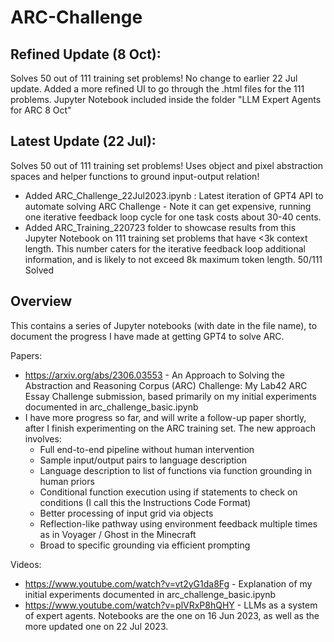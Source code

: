# ARC-Challenge

## Refined Update (8 Oct):
Solves 50 out of 111 training set problems! No change to earlier 22 Jul update. Added a more refined UI to go through the .html files for the 111 problems. Jupyter Notebook included inside the folder "LLM Expert Agents for ARC 8 Oct"

## Latest Update (22 Jul):
Solves 50 out of 111 training set problems! Uses object and pixel abstraction spaces and helper functions to ground input-output relation!
- Added ARC_Challenge_22Jul2023.ipynb : Latest iteration of GPT4 API to automate solving ARC Challenge - Note it can get expensive, running one iterative feedback loop cycle for one task costs about 30-40 cents.
- Added ARC_Training_220723 folder to showcase results from this Jupyter Notebook on 111 training set problems that have <3k context length. This number caters for the iterative feedback loop additional information, and is likely to not exceed 8k maximum token length. 50/111 Solved

## Overview

This contains a series of Jupyter notebooks (with date in the file name), to document the progress I have made at getting GPT4 to solve ARC.

Papers:
- https://arxiv.org/abs/2306.03553 - An Approach to Solving the Abstraction and Reasoning Corpus (ARC) Challenge: My Lab42 ARC Essay Challenge submission, based primarily on my initial experiments documented in arc_challenge_basic.ipynb
- I have more progress so far, and will write a follow-up paper shortly, after I finish experimenting on the ARC training set. The new approach involves:
  * Full end-to-end pipeline without human intervention
  * Sample input/output pairs to language description
  * Language description to list of functions via function grounding in human priors
  * Conditional function execution using if statements to check on conditions (I call this the Instructions Code Format)
  * Better processing of input grid via objects
  * Reflection-like pathway using environment feedback multiple times as in Voyager / Ghost in the Minecraft
  * Broad to specific grounding via efficient prompting

Videos:
- https://www.youtube.com/watch?v=vt2yG1da8Fg - Explanation of my initial experiments documented in arc_challenge_basic.ipynb
- https://www.youtube.com/watch?v=plVRxP8hQHY - LLMs as a system of expert agents. Notebooks are the one on 16 Jun 2023, as well as the more updated one on 22 Jul 2023.
